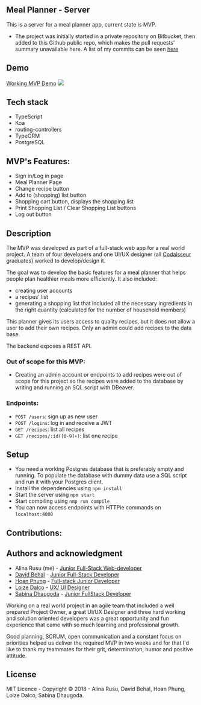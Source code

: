 ## Meal Planner - Server

This is a server for a meal planner app, current state is MVP.
* The project was initially started in a private repository on Bitbucket, then added to this Github public repo, which makes the pull requests’ summary unavailable here. A list of my commits can be seen [here](https://github.com/alex-alina/dinner-planner-server/commits?author=alex-alina)

## Demo
[Working MVP Demo](https://loized.com/img/meal/video_meal.gif)
![](video_meal.gif)

## Tech stack
* TypeScript
* Koa
* routing-controllers
* TypeORM
* PostgreSQL 

## MVP's Features:
* Sign in/Log in page
* Meal Planner Page 
* Change recipe button
* Add to (shopping) list button
* Shopping cart button, displays the shopping list
* Print Shopping List / Clear Shopping List buttons 
* Log out button

## Description

The MVP was developed as part of a full-stack web app for a real world project. A team of four developers and one UI/UX designer (all [Codaisseur](https://codaisseur.com/) graduates) worked to develop/design it. 

The goal was to develop the basic features for a meal planner that helps people plan healthier meals more efficiently. It also included:
- creating user accounts
- a recipes' list
- generating a shopping list that included all the necessary ingredients in the right quantity (calculated for the number of household members)

This planner gives its users access to quality recipes, but it does not allow a user to add their own recipes. Only an admin could add recipes to the data base. 

The backend exposes a REST API. 

### Out of scope for this MVP:

* Creating an admin account or endpoints to add recipes were out of scope for this project so the recipes were added to the database by writing and running an SQL script with DBeaver. 

### Endpoints: 

* `POST /users`: sign up as new user
* `POST /logins`: log in and receive a JWT
* `GET /recipes`: list all recipes
* `GET /recipes/:id([0-9]+)`: list one recipe

## Setup

* You need a working Postgres database that is preferably empty and running. To populate the database with dummy data use a SQL script and run it with your Postgres client.
* Install the dependencies using `npm install`
* Start the server using `npm start`
* Start compiling using `nmp run compile`
* You can now access endpoints with HTTPie commands on `localhost:4000`

## Contributions:


## Authors and acknowledgment
* Alina Rusu (me) - [Junior Full-Stack Web-developer](https://www.linkedin.com/in/alina-rusu/)
* [David Behal](https://github.com/DavidB59) - [Junior Full-Stack Developer](https://www.linkedin.com/in/davidbehal/)
* [Hoan Phung](https://github.com/hoanphungt) - [Full-stack Junior Developer ](https://www.linkedin.com/in/hoanphung/)
* [Loize Dalco](https://loized.com/) - [UX/ UI Designer](https://www.linkedin.com/in/loize-dalco/)
* [Sabina Dhaugoda](https://github.com/sabeenski) - [Junior FullStack Developer](https://www.linkedin.com/in/sabinadhaugoda/)

Working on a real world project in an agile team that included a well prepared Project Owner, a great UI/UX Designer and three hard working and solution oriented developers was a great opportunity and fun experience that came with so much learning and professional growth.

Good planning, SCRUM, open communication and a constant focus on priorities helped us deliver the required MVP in two weeks and for that I'd like to thank my teammates for their grit, determination, humor and positive attitude.


## License
MIT Licence - Copyright &copy; 2018 - Alina Rusu, David Behal, Hoan Phung, Loize Dalco, Sabina Dhaugoda.
